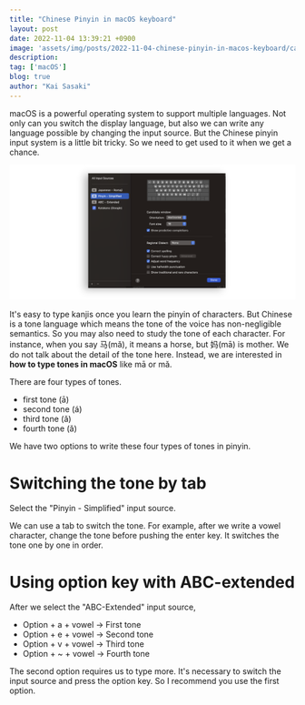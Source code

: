 ```yaml
---
title: "Chinese Pinyin in macOS keyboard"
layout: post
date: 2022-11-04 13:39:21 +0900
image: 'assets/img/posts/2022-11-04-chinese-pinyin-in-macos-keyboard/catch.jpg'
description:
tag: ['macOS']
blog: true
author: "Kai Sasaki"
---
```


macOS is a powerful operating system to support multiple languages. Not only can you switch the display language, but also we can write any language possible by changing the input source. But the Chinese pinyin input system is a little bit tricky. So we need to get used to it when we get a chance.


![Input Source](/assets/img/posts/2022-11-04-chinese-pinyin-in-macos-keyboard/input_source.png)

It's easy to type kanjis once you learn the pinyin of characters. But Chinese is a tone language which means the tone of the voice has non-negligible semantics. So you may also need to study the tone of each character. For instance, when you say 马(mǎ), it means a horse, but 妈(mā) is mother. We do not talk about the detail of the tone here. Instead, we are interested in **how to type tones in macOS** like mā or mǎ.

There are four types of tones.

- first tone (ā)
- second tone (á)
- third tone (ǎ)
- fourth tone (ǎ)

We have two options to write these four types of tones in pinyin.

# Switching the tone by tab
Select the "Pinyin - Simplified" input source.

We can use a tab to switch the tone. For example, after we write a vowel character, change the tone before pushing the enter key. It switches the tone one by one in order.

# Using option key with ABC-extended

After we select the "ABC-Extended" input source, 

- Option + a + vowel -> First tone 
- Option + e + vowel -> Second tone
- Option + v + vowel -> Third tone
- Option + ~ + vowel -> Fourth tone

The second option requires us to type more. It's necessary to switch the input source and press the option key. So I recommend you use the first option.
